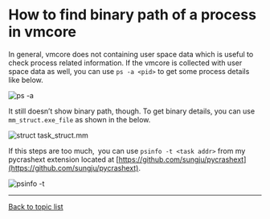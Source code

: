 # How to find binary path of a process in vmcore

In general, vmcore does not containing user space data which is useful to check process related information. If the vmcore is collected with user space data as well, you can use `ps -a <pid>` to get some process details like below.

![ps -a](https://sungju.github.io/kernel/internals/vmcore/ps_a.png)

It still doesn’t show binary path, though. To get binary details, you can use `mm_struct.exe_file` as shown in the below.

![struct task_struct.mm](https://sungju.github.io/kernel/internals/vmcore/task_struct_mm.png)

If this steps are too much, you can use `psinfo -t <task addr>` from my pycrashext extension located at [https://github.com/sungju/pycrashext](https://github.com/sungju/pycrashext).

![psinfo -t](https://sungju.github.io/kernel/internals/vmcore/psinfo_t.png)

---
[Back to topic list](https://sungju.github.io/kernel/internals/vmcore/index)
